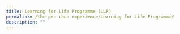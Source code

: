 ```yaml
---
title: Learning for Life Programme (LLP)
permalink: /the-pei-chun-experience/Learning-for-Life-Programme/
description: ""
---
```

